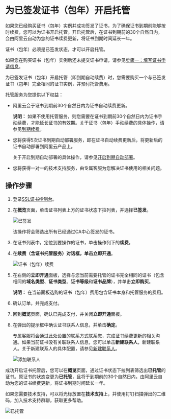 # 为已签发证书（包年）开启托管

如果您已经购买证书（包年）实例并成功签发了证书，为了确保证书到期前能够按时续费，您可以为证书开启托管。开启托管后，在证书到期前的30个自然日内，会由阿里云自动为您的证书续费更新，将证书到期时间延长一年。

证书（包年）必须是已签发状态，才可以开启托管。

如果您在购买证书（包年）实例后还未提交证书申请，请参见[步骤一：填写证书申请信息](/cn.zh-CN/证书申请/申请和提交审核流程/步骤一：填写证书申请信息.md)。

为已签发证书（包年）开启托管（即到期自动续费）时，您需要购买一个与已签发证书（包年）完全相同的证书实例，并预付托管费用。

托管服务为您提供以下权益：

-   阿里云会于证书到期前30个自然日内为证书自动续费更新。

    **说明：** 如果不使用托管服务，则您需要在证书到期前30个自然日内为证书手动续费，才能延长证书的有效期。关于证书（包年）手动续费的具体操作，请参见[到期续费](/cn.zh-CN/计量计费/到期续费.md)。

-   您将获得5次证书到期自动部署服务，即在证书自动续费更新后，将更新后的证书自动部署到阿里云产品上。

    关于开启到期自动部署的具体操作，请参见[开启到期自动部署]()。

-   您将获得一对一的技术支持服务，由专属客服为您解决证书使用的相关问题。

## 操作步骤

1.  登录[SSL证书控制台](https://yundunnext.console.aliyun.com/?p=cas)。

2.  在**概览**页面，单击证书列表上方的证书状态下拉列表，并选择**已签发**。

    ![已签发](https://static-aliyun-doc.oss-accelerate.aliyuncs.com/assets/img/zh-CN/1094018061/p201523.png)

    该操作将会筛选出所有已经通过CA中心签发的证书。

3.  在证书列表中，定位到要操作的证书，单击操作列下的**续费**。

4.  在**续费（含证书托管服务）**对话框，单击**立即开通**。

    ![证书（包年）续费](https://static-aliyun-doc.oss-accelerate.aliyuncs.com/assets/img/zh-CN/1112000161/p209876.png)

5.  在右侧的**立即开通**面板，选择与您当前需要托管的证书完全相同的证书（包含相同的**域名类型**、**证书类型**、**证书等级**和**证书品牌**），并单击**立即购买**。

    **说明：** 在当前面板选购的证书（包年）费用包含证书本身和托管服务的费用。

6.  确认订单，并完成支付。

7.  回到**概览**页面，确认已完成支付，并关闭**立即开通**面板。

8.  在弹出的提示框中确认证书联系人信息，并单击**确定**。

    专属客服将会通过此处设置的联系方式联系您，完成证书续费更新的相关沟通。如果当前证书没有关联联系人信息，您可以单击**新建联系人**，新建联系人。关于新建联系人的具体配置，请参见[新建联系人](/cn.zh-CN/信息管理/管理联系人.md)。

    ![添加联系人](https://static-aliyun-doc.oss-accelerate.aliyuncs.com/assets/img/zh-CN/2112000161/p210641.png)


成功开启证书托管后，您可以在**概览**页面，通过证书状态下拉列表筛选出**已托管**的证书。原证书的状态变更为**已托管**，且将于到期前的30个自然日内，由阿里云自动为您的证书续费更新，将证书到期时间延长一年。

如果您需要技术支持，可以将光标放置在**技术支持**上，并使用钉钉扫描弹出的二维码，加入技术支持群聊，获取更多帮助。

![已托管](https://static-aliyun-doc.oss-accelerate.aliyuncs.com/assets/img/zh-CN/2112000161/p210669.png)

